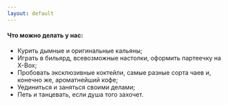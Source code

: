 ```yaml
---
layout: default
---
```



<!-- Chapter 1.3  -->

<!-- Example of unordered list: -->
<!-- * Item 1 -->
<!-- * Item 2 -->
  <!-- * Item 2a  -->
  <!-- * Item 2b -->


#### Что можно делать у нас:


* Курить дымные и оригинальные кальяны; 
* Играть в бильярд, всевозможные настолки, оформить партеечку на X-Box; 
* Пробовать эксклюзивные коктейли, самые разные сорта чаев и, конечно же, ароматнейший кофе; 
* Уединиться и заняться своими делами; 
* Петь и танцевать, если душа того захочет. 
